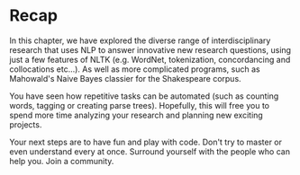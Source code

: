 # Recap

In this chapter, we have explored the diverse range of interdisciplinary research that uses NLP to answer innovative new research questions, using just a few features of NLTK (e.g. WordNet, tokenization, concordancing and collocations etc...). As well as more complicated programs, such as Mahowald's Naive Bayes classier for the Shakespeare corpus. 

You have seen how repetitive tasks can be automated (such as counting words, tagging or creating parse trees). Hopefully, this will free you to spend more time analyzing your research and planning new exciting projects.


Your next steps are to have fun and play with code. Don't try to master or even understand every at once. Surround yourself with the people who can help you. Join a community.



